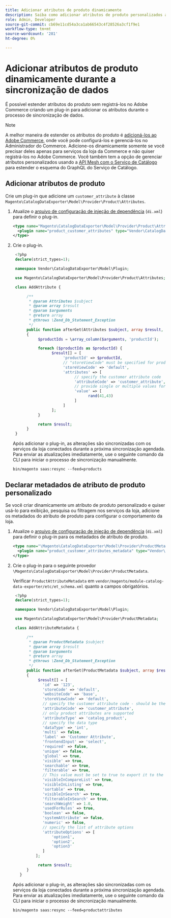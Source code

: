 ```yaml
---
title: Adicionar atributos de produto dinamicamente
description: Saiba como adicionar atributos de produto personalizados ao feed de exportação de dados de forma dinâmica durante o processo de sincronização de dados.
role: Admin, Developer
source-git-commit: cb69e11cd54a3ca1ab66543c4f28526a3cf1f9e1
workflow-type: tm+mt
source-wordcount: '281'
ht-degree: 0%

---
```


# Adicionar atributos de produto dinamicamente durante a sincronização de dados

É possível estender atributos do produto sem registrá-los no Adobe Commerce criando um plug-in para adicionar os atributos durante o processo de sincronização de dados.

>[!NOTE]
>
>A melhor maneira de estender os atributos do produto é [adicioná-los ao Adobe Commerce](extensibility-and-customizations.md#add-product-attributes-to-adobe-commerce), onde você pode configurá-los e gerenciá-los no Administrador do Commerce. Adicione-os dinamicamente somente se você precisar deles apenas para serviços da loja da Commerce e não quiser registrá-los no Adobe Commerce. Você também tem a opção de gerenciar atributos personalizados usando a [API Mesh com o Serviço de Catálogo](../catalog-service/mesh.md) para estender o esquema do GraphQL do Serviço de Catálogo.

## Adicionar atributos de produto

Crie um plug-in que adicione um `customer_attribute` à classe `Magento\CatalogDataExporter\Model\Provider\Product\Attributes`.

1. Atualize o [arquivo de configuração de injeção de dependência](https://developer.adobe.com/commerce/php/development/build/dependency-injection-file/) (`di.xml`) para definir o plug-in.

   ```xml
   <type name="Magento\CatalogDataExporter\Model\Provider\Product\Attributes">
     <plugin name="product_customer_attributes" type="Vendor\CatalogDataExporter\Model\Plugin\AddAttribute"/>
   </type>
   ```

1. Crie o plug-in.

   ```php
    <?php
    declare(strict_types=1);
   
    namespace Vendor\CatalogDataExporter\Model\Plugin;
   
    use Magento\CatalogDataExporter\Model\Provider\Product\Attributes;
   
    class AddAttribute {
   
         /**
          * @param Attributes $subject
          * @param array $result
          * @param $arguments
          * @return array
          * @throws \Zend_Db_Statement_Exception
          */
         public function afterGet(Attributes $subject, array $result, $arguments): array
         {
              $productIds = \array_column($arguments, 'productId');
   
              foreach ($productIds as $productId) {
                    $result[] = [
                         'productId' => $productId,
                         // "storeViewCode" must be specified for products where the customer attribute value should be set
                         'storeViewCode' => 'default',
                         'attributes' => [
                              // specify the customer attribute code
                              'attributeCode' => 'customer_attribute',
                              // provide single or multiple values for the attribute
                              'value' => [
                                    rand(41,43)
                              ]
                         ]
                    ];
              }
   
              return $result;
         }
    }
   ```

   Após adicionar o plug-in, as alterações são sincronizadas com os serviços da loja conectados durante a próxima sincronização agendada. Para enviar as atualizações imediatamente, use o seguinte comando da CLI para iniciar o processo de sincronização manualmente.

   ```
   bin/magento saas:resync --feed=products
   ```

## Declarar metadados de atributo de produto personalizado

Se você criar dinamicamente um atributo de produto personalizado e quiser usá-lo para exibição, pesquisa ou filtragem nos serviços da loja, adicione os metadados do atributo de produto para configurar o comportamento da loja.

1. Atualize o [arquivo de configuração de injeção de dependência](https://developer.adobe.com/commerce/php/development/build/dependency-injection-file/) (`di.xml`) para definir o plug-in para os metadados de atributo de produto.

   ```xml
   <type name="\Magento\CatalogDataExporter\Model\Provider\ProductMetadata">
     <plugin name="product_customer_attributes_metadata" type="Vendor\CatalogDataExporter\Model\Plugin\AddAttributeMetadata"/>
   </type>
   ```

1. Crie o plug-in para o seguinte provedor `\Magento\CatalogDataExporter\Model\Provider\ProductMetadata`.

   Verificar `ProductAttributeMetadata` em `vendor/magento/module-catalog-data-exporter/etc/et_schema.xml` quanto a campos obrigatórios.

   ```php
    <?php
    declare(strict_types=1);
   
    namespace Vendor\CatalogDataExporter\Model\Plugin;
   
    use Magento\CatalogDataExporter\Model\Provider\ProductMetadata;
   
    class AddAttributeMetadata {
   
         /**
          * @param ProductMetadata $subject
          * @param array $result
          * @param $arguments
          * @return array
          * @throws \Zend_Db_Statement_Exception
          */
         public function afterGet(ProductMetadata $subject, array $result, $arguments): array
         {
              $result[] = [
                'id' => '123',
                'storeCode' => 'default',
                'websiteCode' => 'base',
                'storeViewCode' => 'default',
                // specify the customer attribute code - should be the same as used in the products attributes plugin
                'attributeCode' => 'customer_attribute',
                // only product attributes are supported
                'attributeType' => 'catalog_product',
                // specify the data type
                'dataType' => 'int',
                'multi' => false,
                'label' => 'Customer Attribute',
                'frontendInput' => 'select',
                'required' => false,
                'unique' => false,
                'global' => true,
                'visible' => true,
                'searchable' => true,
                'filterable' => true,
                // This value must be set to true to export it to the storefront services
                'visibleInCompareList' => true,
                'visibleInListing' => true,
                'sortable' => true,
                'visibleInSearch' => true,
                'filterableInSearch' => true,
                'searchWeight' => 1.0,
                'usedForRules' => true,
                'boolean' => false,
                'systemAttribute' => false,
                'numeric' => false,
                // specify the list of attribute options
                'attributeOptions' => [
                    'option1',
                    'option2',
                    'option3'
                ]
             ];
   
              return $result;
         }
      }
   ```

   Após adicionar o plug-in, as alterações são sincronizadas com os serviços da loja conectados durante a próxima sincronização agendada. Para enviar as atualizações imediatamente, use o seguinte comando da CLI para iniciar o processo de sincronização manualmente.

   ```
   bin/magento saas:resync --feed=productattributes
   ```
